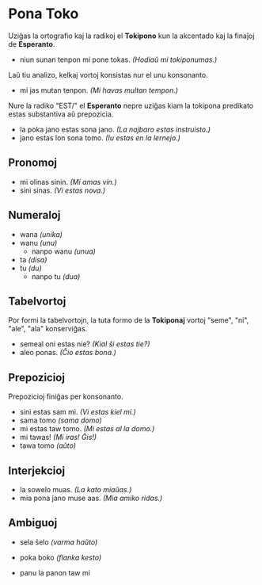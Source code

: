 # Pona Toko

Uziĝas la ortografio kaj la radikoj el **Tokipono** kun la akcentado kaj la finaĵoj de **Esperanto**.

* niun sunan tenpon mi pone tokas. *(Hodiaŭ mi tokiponumas.)*

Laŭ tiu analizo, kelkaj vortoj konsistas nur el unu konsonanto.

* mi jas mutan tenpon. *(Mi havas multan tempon.)*

Nure la radiko "EST/" el **Esperanto** nepre uziĝas kiam la tokipona predikato estas substantiva aŭ prepozicia.

* la poka jano estas sona jano. *(La najbaro estas instruisto.)*
* jano estas lon sona tomo. *(Iu estas en la lernejo.)*

## Pronomoj

* mi olinas sinin. *(Mi amas vin.)*
* sini sinas. *(Vi estas nova.)*

## Numeraloj

* wana *(unika)*
 * wanu *(unu)*
    * nanpo wanu *(unua)*
* ta *(disa)*
 * tu *(du)*
    * nanpo tu *(dua)*

## Tabelvortoj

Por formi la tabelvortojn, la tuta formo de la **Tokiponaj** vortoj "seme", "ni", "ale", "ala" konserviĝas.

* semeal oni estas nie? *(Kial ŝi estas tie?)*
* aleo ponas. *(Ĉio estas bona.)*

## Prepozicioj

Prepozicioj finiĝas per konsonanto.

* sini estas sam mi. *(Vi estas kiel mi.)*
 * sama tomo *(sama domo)*
* mi estas taw tomo. *(Mi estas al la domo.)*
 * mi tawas! *(Mi iras! Ĝis!)*
 * tawa tomo *(aŭto)*

## Interjekcioj

* la sowelo muas. *(La kato miaŭas.)*
* mia pona jano muse aas. *(Mia amiko ridas.)*

## Ambiguoj

* sela ŝelo *(varma haŭto)*
* poka boko *(flanka kesto)*

* panu la panon taw mi

